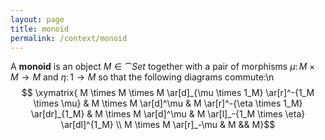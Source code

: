 ```yaml
---
layout: page
title: monoid
permalink: /context/monoid
---
```

A **monoid** is an object $M \in \cat{Set}$ together with a pair of morphisms $\mu \colon M \times M \to M$ and $\eta \colon 1 \to M$ so that the following diagrams commute:\n$$ \xymatrix{ M \times M \times M \ar[d]_{\mu \times 1_M} \ar[r]^-{1_M \times \mu} & M \times M \ar[d]^\mu & M \ar[r]^-{\eta \times 1_M} \ar[dr]_{1_M} & M \times M \ar[d]^\mu & M \ar[l]_-{1_M \times \eta} \ar[dl]^{1_M} \\ M \times M \ar[r]_-\mu & M &&  M}$$
